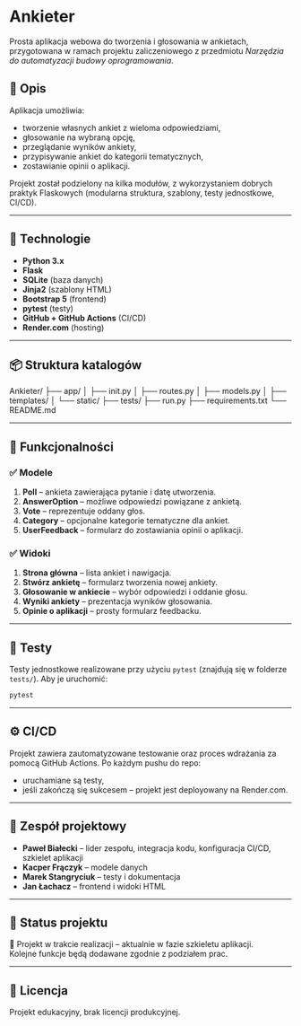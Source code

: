# Ankieter

Prosta aplikacja webowa do tworzenia i głosowania w ankietach, przygotowana w ramach projektu zaliczeniowego z przedmiotu *Narzędzia do automatyzacji budowy oprogramowania*.

## 🧩 Opis

Aplikacja umożliwia:
- tworzenie własnych ankiet z wieloma odpowiedziami,
- głosowanie na wybraną opcję,
- przeglądanie wyników ankiety,
- przypisywanie ankiet do kategorii tematycznych,
- zostawianie opinii o aplikacji.

Projekt został podzielony na kilka modułów, z wykorzystaniem dobrych praktyk Flaskowych (modularna struktura, szablony, testy jednostkowe, CI/CD).

---

## 🚀 Technologie

- **Python 3.x**
- **Flask**
- **SQLite** (baza danych)
- **Jinja2** (szablony HTML)
- **Bootstrap 5** (frontend)
- **pytest** (testy)
- **GitHub + GitHub Actions** (CI/CD)
- **Render.com** (hosting)

---

## 📦 Struktura katalogów

Ankieter/
├── app/
│ ├── init.py
│ ├── routes.py
│ ├── models.py
│ ├── templates/
│ └── static/
├── tests/
├── run.py
├── requirements.txt
└── README.md


---

## 🧠 Funkcjonalności

### ✅ Modele

1. **Poll** – ankieta zawierająca pytanie i datę utworzenia.
2. **AnswerOption** – możliwe odpowiedzi powiązane z ankietą.
3. **Vote** – reprezentuje oddany głos.
4. **Category** – opcjonalne kategorie tematyczne dla ankiet.
5. **UserFeedback** – formularz do zostawiania opinii o aplikacji.

### ✅ Widoki

1. **Strona główna** – lista ankiet i nawigacja.
2. **Stwórz ankietę** – formularz tworzenia nowej ankiety.
3. **Głosowanie w ankiecie** – wybór odpowiedzi i oddanie głosu.
4. **Wyniki ankiety** – prezentacja wyników głosowania.
5. **Opinie o aplikacji** – prosty formularz feedbacku.

---

## 🧪 Testy

Testy jednostkowe realizowane przy użyciu `pytest` (znajdują się w folderze `tests/`).
Aby je uruchomić:

```bash
pytest
```
---

## ⚙️ CI/CD

Projekt zawiera zautomatyzowane testowanie oraz proces wdrażania za pomocą GitHub Actions. Po każdym pushu do repo:
- uruchamiane są testy,
- jeśli zakończą się sukcesem – projekt jest deployowany na Render.com.

---

## 👥 Zespół projektowy

- **Paweł Białecki** – lider zespołu, integracja kodu, konfiguracja CI/CD, szkielet aplikacji
- **Kacper Frączyk** – modele danych
- **Marek Stangryciuk** – testy i dokumentacja
- **Jan Łachacz** – frontend i widoki HTML

---

## 📌 Status projektu

🔨 Projekt w trakcie realizacji – aktualnie w fazie szkieletu aplikacji.  
Kolejne funkcje będą dodawane zgodnie z podziałem prac.

---

## 📄 Licencja

Projekt edukacyjny, brak licencji produkcyjnej.

